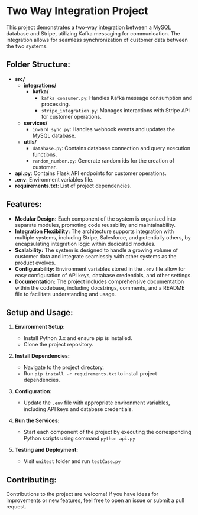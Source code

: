 # Two Way Integration Project

This project demonstrates a two-way integration between a MySQL database and Stripe, utilizing Kafka messaging for communication. The integration allows for seamless synchronization of customer data between the two systems.

## Folder Structure:

- **src/**
  - **integrations/**
    - **kafka/**
      - `kafka_consumer.py`: Handles Kafka message consumption and processing.
      - `stripe_integration.py`: Manages interactions with Stripe API for customer operations.
  - **services/**
    - `inward_sync.py`: Handles webhook events and updates the MySQL database.
  - **utils/**
    - `database.py`: Contains database connection and query execution functions.
    - `random_number.py`: Generate random ids for the creation of customer.
- **api.py**: Contains Flask API endpoints for customer operations.
- **.env**: Environment variables file.
- **requirements.txt**: List of project dependencies.

## Features:

- **Modular Design:** Each component of the system is organized into separate modules, promoting code reusability and maintainability.
- **Integration Flexibility:** The architecture supports integration with multiple systems, including Stripe, Salesforce, and potentially others, by encapsulating integration logic within dedicated modules.
- **Scalability:** The system is designed to handle a growing volume of customer data and integrate seamlessly with other systems as the product evolves.
- **Configurability:** Environment variables stored in the `.env` file allow for easy configuration of API keys, database credentials, and other settings.
- **Documentation:** The project includes comprehensive documentation within the codebase, including docstrings, comments, and a README file to facilitate understanding and usage.

## Setup and Usage:

1. **Environment Setup:**
   - Install Python 3.x and ensure pip is installed.
   - Clone the project repository.

2. **Install Dependencies:**
   - Navigate to the project directory.
   - Run `pip install -r requirements.txt` to install project dependencies.

3. **Configuration:**
   - Update the `.env` file with appropriate environment variables, including API keys and database credentials.

4. **Run the Services:**
   - Start each component of the project by executing the corresponding Python scripts using command `python api.py` 

5. **Testing and Deployment:**
   - Visit `unitest` folder and run `testCase.py` 

## Contributing:

Contributions to the project are welcome! If you have ideas for improvements or new features, feel free to open an issue or submit a pull request.


